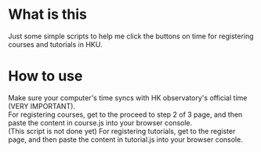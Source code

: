 # What is this
Just some simple scripts to help me click the buttons on time for registering courses and tutorials in HKU. <br>
# How to use
Make sure your computer's time syncs with HK observatory's official time (VERY IMPORTANT). <br>
For registering courses, get to the proceed to step 2 of 3 page, and then paste the content in course.js into your browser console. <br>
(This script is not done yet) For registering tutorials, get to the register page, and then paste the content in tutorial.js into your browser console.

